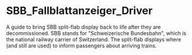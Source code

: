 # SBB_Fallblattanzeiger_Driver
A guide to bring SBB split-flab display back to life after they are decommissioned. SBB stands for "Schweizerische Bundesbahn", which is the national railway carrier of Switzerland. The split-flab displays where (and still are used) to inform passengers about arriving trains.
